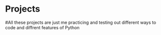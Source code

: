 # Projects
#All these projects are just me practicing and testing out different ways to code and diffrent features of Python
